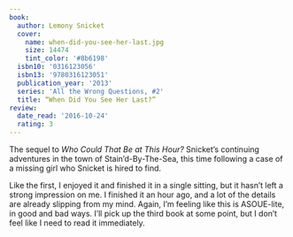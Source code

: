 ```yaml
---
book:
  author: Lemony Snicket
  cover:
    name: when-did-you-see-her-last.jpg
    size: 14474
    tint_color: '#8b6198'
  isbn10: '0316123056'
  isbn13: '9780316123051'
  publication_year: '2013'
  series: 'All the Wrong Questions, #2'
  title: “When Did You See Her Last?”
review:
  date_read: '2016-10-24'
  rating: 3
---
```


The sequel to *Who Could That Be at This Hour?* Snicket’s continuing adventures in the town of Stain’d-By-The-Sea, this time following a case of a missing girl who Snicket is hired to find.

Like the first, I enjoyed it and finished it in a single sitting, but it hasn’t left a strong impression on me. I finished it an hour ago, and a lot of the details are already slipping from my mind. Again, I’m feeling like this is ASOUE-lite, in good and bad ways. I’ll pick up the third book at some point, but I don’t feel like I need to read it immediately.